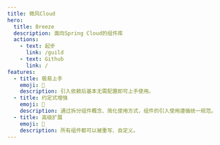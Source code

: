 ```yaml
---
title: 微风Cloud
hero:
  title: Breeze
  description: 面向Spring Cloud的组件库
  actions:
    - text: 起步
      link: /guild
    - text: Github
      link: /
features:
  - title: 极易上手
    emoji: 🚀
    description: 引入依赖后基本无需配置即可上手使用。
  - title: 约定式增强
    emoji: 🚥
    description: 通过拆分组件概念、简化使用方式，组件的引入使用遵循统一规范。
  - title: 高级扩展
    emoji: 🧩
    description: 所有组件都可以被重写、自定义。
---
```

